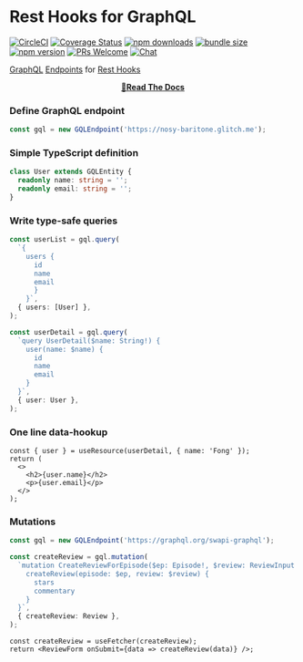 # Rest Hooks for GraphQL

[![CircleCI](https://circleci.com/gh/coinbase/rest-hooks/tree/master.svg?style=shield)](https://circleci.com/gh/coinbase/rest-hooks)
[![Coverage Status](https://img.shields.io/coveralls/coinbase/rest-hooks.svg?style=flat-square)](https://coveralls.io/github/coinbase/rest-hooks?branch=master)
[![npm downloads](https://img.shields.io/npm/dm/@rest-hooks/graphql.svg?style=flat-square)](https://www.npmjs.com/package/@rest-hooks/graphql)
[![bundle size](https://img.shields.io/bundlephobia/minzip/@rest-hooks/graphql?style=flat-square)](https://bundlephobia.com/result?p=@rest-hooks/graphql)
[![npm version](https://img.shields.io/npm/v/@rest-hooks/graphql.svg?style=flat-square)](https://www.npmjs.com/package/@rest-hooks/graphql)
[![PRs Welcome](https://img.shields.io/badge/PRs-welcome-brightgreen.svg?style=flat-square)](http://makeapullrequest.com)
[![Chat](https://img.shields.io/discord/768254430381735967.svg?style=flat-square&colorB=758ED3)](https://discord.gg/35nb8Mz)

[GraphQL](https://graphql.org/) [Endpoints](https://resthooks.io/docs/getting-started/endpoint) for [Rest Hooks](https://resthooks.io)

<div align="center">

**[📖Read The Docs](https://resthooks.io/docs/graphql/usage)**

</div>

### Define GraphQL endpoint

```typescript
const gql = new GQLEndpoint('https://nosy-baritone.glitch.me');
```

### Simple TypeScript definition

```typescript
class User extends GQLEntity {
  readonly name: string = '';
  readonly email: string = '';
}
```

### Write type-safe queries

```typescript
const userList = gql.query(
  `{
    users {
      id
      name
      email
      }
    }`,
  { users: [User] },
);

const userDetail = gql.query(
  `query UserDetail($name: String!) {
    user(name: $name) {
      id
      name
      email
    }
  }`,
  { user: User },
);
```

### One line data-hookup

```tsx
const { user } = useResource(userDetail, { name: 'Fong' });
return (
  <>
    <h2>{user.name}</h2>
    <p>{user.email}</p>
  </>
);
```

### Mutations

```ts
const gql = new GQLEndpoint('https://graphql.org/swapi-graphql');

const createReview = gql.mutation(
  `mutation CreateReviewForEpisode($ep: Episode!, $review: ReviewInput!) {
    createReview(episode: $ep, review: $review) {
      stars
      commentary
    }
  }`,
  { createReview: Review },
);
```

```tsx
const createReview = useFetcher(createReview);
return <ReviewForm onSubmit={data => createReview(data)} />;
```
